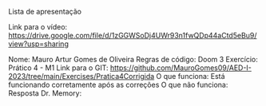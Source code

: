 Lista de apresentação

Link para o vídeo: https://drive.google.com/file/d/1zGGWSoDj4UWr93n1fwQDp44aCtd5eBu9/view?usp=sharing

Nome: Mauro Artur Gomes de Oliveira 
Regras de código: Doom 3 
Exercício: Prático 4 - M1
Link para o GIT: https://github.com/MauroGomes09/AED-I-2023/tree/main/Exercises/Pratica4Corrigida
O que funciona: Está funcionando corretamente após as correções
O que não funciona: 
Resposta Dr. Memory: 
